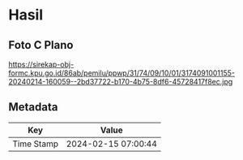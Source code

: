# Hasil

## Foto C Plano

https://sirekap-obj-formc.kpu.go.id/86ab/pemilu/ppwp/31/74/09/10/01/3174091001155-20240214-160059--2bd37722-b170-4b75-8df6-45728417f8ec.jpg


## Metadata

| Key        | Value               |
| ---------- | ------------------- |
| Time Stamp | 2024-02-15 07:00:44 |



